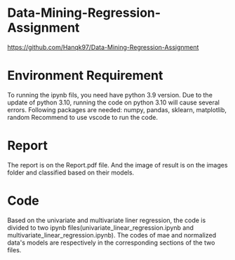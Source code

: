 # Data-Mining-Regression-Assignment
https://github.com/Hanqk97/Data-Mining-Regression-Assignment
# Environment Requirement
To running the ipynb fils, you need have python 3.9 version. Due to the update of python 3.10, running the code on python 3.10 will cause several errors. 
Following packages are needed: numpy, pandas, sklearn, matplotlib, random
Recommend to use vscode to run the code.
# Report 
The report is on the Report.pdf file. And the image of result is on the images folder and classified based on their models.
# Code
Based on the univariate and multivariate liner regression, the code is divided to two ipynb files(univariate_linear_regression.ipynb and multivariate_linear_regression.ipynb). The codes of mae and normalized data's models are respectively in the corresponding sections of the two files.
